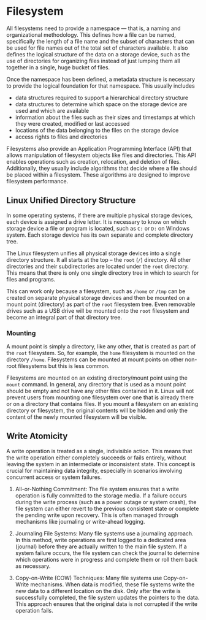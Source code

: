 # Filesystem

All filesystems need to provide a namespace — that is, a naming and organizational methodology. This defines how a file can be named, specifically the length of a file name and the subset of characters that can be used for file names out of the total set of characters available. It also defines the logical structure of the data on a storage device, such as the use of directories for organizing files instead of just lumping them all together in a single, huge bucket of files.

Once the namespace has been defined, a metadata structure is necessary to provide the logical foundation for that namespace. This usually includes

- data structures required to support a hierarchical directory structure
- data structures to determine which space on the storage device are used and which are available
- information about the files such as their sizes and timestamps at which they were created, modified or last accessed
- locations of the data belonging to the files on the storage device
- access rights to files and directories

Filesystems also provide an Application Programming Interface (API) that allows manipulation of filesystem objects like files and directories. This API enables operations such as creation, relocation, and deletion of files. Additionally, they usually include algorithms that decide where a file should be placed within a filesystem. These algorithms are designed to improve filesystem performance.

## Linux Unified Directory Structure

In some operating systems, if there are multiple physical storage devices, each device is assigned a drive letter. It is necessary to know on which storage device a file or program is located, such as `C:` or `D:` on Windows system. Each storage device has its own separate and complete directory tree.

The Linux filesystem unifies all physical storage devices into a single directory structure. It all starts at the top – the `root` (`/`) directory. All other directories and their subdirectories are located under the `root` directory. This means that there is only one single directory tree in which to search for files and programs.

This can work only because a filesystem, such as `/home` or `/tmp` can be created on separate physical storage devices and then be mounted on a mount point (directory) as part of the `root` filesystem tree. Even removable drives such as a USB drive will be mounted onto the `root` filesystem and become an integral part of that directory tree.

### Mounting

A mount point is simply a directory, like any other, that is created as part of the `root` filesystem. So, for example, the `home` filesystem is mounted on the directory `/home`. Filesystems can be mounted at mount points on other non-root filesystems but this is less common.

Filesystems are mounted on an existing directory/mount point using the `mount` command. In general, any directory that is used as a mount point should be empty and not have any other files contained in it. Linux will not prevent users from mounting one filesystem over one that is already there or on a directory that contains files. If you mount a filesystem on an existing directory or filesystem, the original contents will be hidden and only the content of the newly mounted filesystem will be visible.

## Write Atomicity

A write operation is treated as a single, indivisible action. This means that the write operation either completely succeeds or fails entirely, without leaving the system in an intermediate or inconsistent state. This concept is crucial for maintaining data integrity, especially in scenarios involving concurrent access or system failures.

1. All-or-Nothing Commitment: The file system ensures that a write operation is fully committed to the storage media. If a failure occurs during the write process (such as a power outage or system crash), the file system can either revert to the previous consistent state or complete the pending write upon recovery. This is often managed through mechanisms like journaling or write-ahead logging.

1. Journaling File Systems: Many file systems use a journaling approach. In this method, write operations are first logged to a dedicated area (journal) before they are actually written to the main file system. If a system failure occurs, the file system can check the journal to determine which operations were in progress and complete them or roll them back as necessary.

1. Copy-on-Write (COW) Techniques: Many file systems use Copy-on-Write mechanisms. When data is modified, these file systems write the new data to a different location on the disk. Only after the write is successfully completed, the file system updates the pointers to the data. This approach ensures that the original data is not corrupted if the write operation fails.
